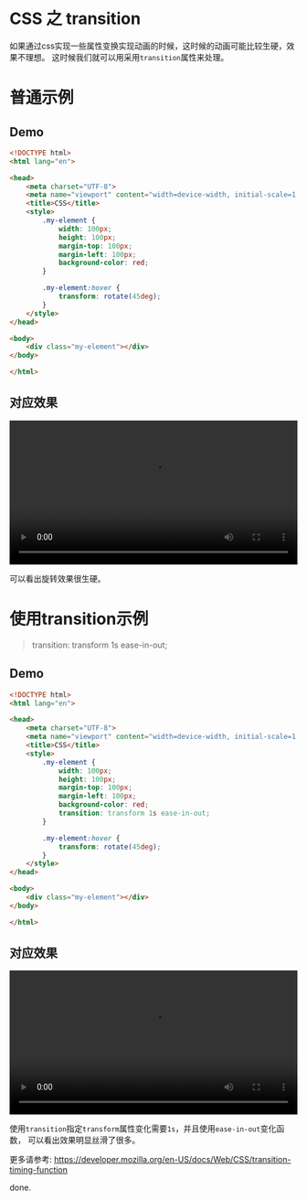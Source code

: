 # CSS 之 transition

如果通过css实现一些属性变换实现动画的时候，这时候的动画可能比较生硬，效果不理想。
这时候我们就可以用采用`transition`属性来处理。

# 普通示例

## Demo

```html
<!DOCTYPE html>
<html lang="en">

<head>
    <meta charset="UTF-8">
    <meta name="viewport" content="width=device-width, initial-scale=1.0">
    <title>CSS</title>
    <style>
        .my-element {
            width: 100px;
            height: 100px;
            margin-top: 100px;
            margin-left: 100px;
            background-color: red;
        }

        .my-element:hover {
            transform: rotate(45deg);
        }
    </style>
</head>

<body>
    <div class="my-element"></div>
</body>

</html>
```

## 对应效果

<video controls="controls"  src="/计算机时代/前端系列/assets/csstransition03.mov" width="100%"></video>

可以看出旋转效果很生硬。

# 使用transition示例

> transition: transform 1s ease-in-out;

## Demo

```html
<!DOCTYPE html>
<html lang="en">

<head>
    <meta charset="UTF-8">
    <meta name="viewport" content="width=device-width, initial-scale=1.0">
    <title>CSS</title>
    <style>
        .my-element {
            width: 100px;
            height: 100px;
            margin-top: 100px;
            margin-left: 100px;
            background-color: red;
            transition: transform 1s ease-in-out;
        }

        .my-element:hover {
            transform: rotate(45deg);
        }
    </style>
</head>

<body>
    <div class="my-element"></div>
</body>

</html>
```

## 对应效果

<video controls="controls"  src="/计算机时代/前端系列/assets/csstransition04.mov" width="100%"></video>

使用`transition`指定`transform`属性变化需要`1s`，并且使用`ease-in-out`变化函数，
可以看出效果明显丝滑了很多。


更多请参考: https://developer.mozilla.org/en-US/docs/Web/CSS/transition-timing-function



done.
